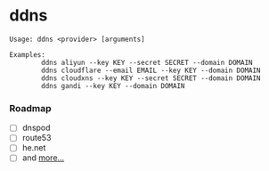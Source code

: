 # ddns
```
Usage: ddns <provider> [arguments]

Examples:
        ddns aliyun --key KEY --secret SECRET --domain DOMAIN
        ddns cloudflare --email EMAIL --key KEY --domain DOMAIN
        ddns cloudxns --key KEY --secret SECRET --domain DOMAIN
        ddns gandi --key KEY --domain DOMAIN
```
### Roadmap
- [ ] dnspod
- [ ] route53
- [ ] he.net
- [ ] and [more...](https://github.com/Neilpang/acme.sh/tree/master/dnsapi)
